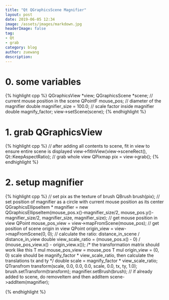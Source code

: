 ```yaml
---
title: "Qt QGraphicsScene Magnifier"
layout: post
date: 2019-06-05 12:34
image: /assets/images/markdown.jpg
headerImage: false
tag:
- Qt
- grab
category: blog
author: zuewang
description: 
---
```


# 0. some variables

{% highlight cpp %}
QGraphicsView *view;
QGraphicsScene *scene;
// current mouse position in the scene
QPointF mouse_pos;
// diameter of the magnifier
double magnifier_size = 100.0;
// scale factor inside magnifier
double magnify_factor;
view->setScene(scene);
{% endhighlight %}


# 1. grab QGraphicsView

{% highlight cpp %}
// after adding all contents to scene, fit in view to ensure entire scene is displayed
view->fitInView(view->sceneRect(), Qt::KeepAspectRatio);
// grab whole view
QPixmap pix = view->grab();
{% endhighlight %}

# 2. setup magnifier

{% highlight cpp %}
// set pix as the texture of brush 
QBrush brush(pix);
// set position of magnifier as a circle with current mouse position as its center
QGraphicsEllipseItem * magnifier = new QGraphicsEllipseItem(mouse_pos.x()-magnifier_size/2, mouse_pos.y()-magnifier_size/2, magnifier_size, magnifier_size);
// get mouse position in view
QPoint mouse_pos_view = view->mapFromScene(mouse_pos);
// get position of scene origin in view
QPoint origin_view = view->mapFromScene(0, 0);
// calculate the ratio: distance_in_scene / distance_in_view
double view_scale_ratio = (mouse_pos.x() - 0) / (mouse_pos_view.x() - origin_view.x());
/* the transformation matrix should work like this
   T mul mouse_pos_view = mouse_pos
   T mul origin_view = (0, 0)
   scale should be magnify_factor * view_scale_ratio,
   then calculate the translations tx and ty
*/
double scale = magnify_factor * view_scale_ratio;
QTransfrom transform(scale,     0.0,    0.0,
                     0.0,       scale,  0.0,
                     tx, ty, 1.0);
brush.setTransform(transform);
magnifier.setBrush(brush);
// if already added to scene, do removeItem and then addItem
scene->addItem(magnifier);


{% endhighlight %}
